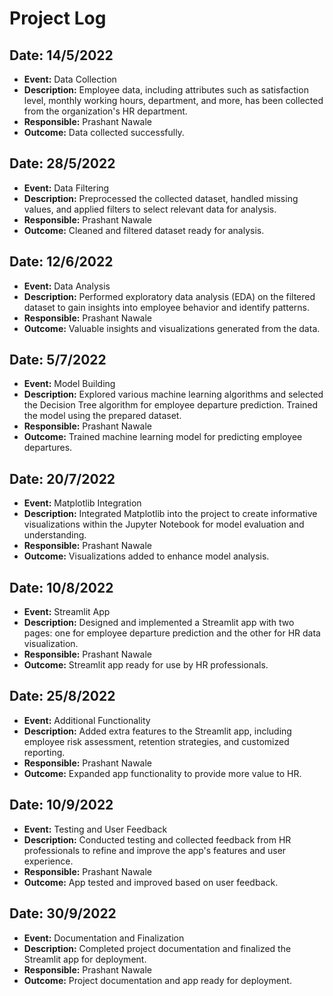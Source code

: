 # Project Log
## Date: 14/5/2022

- **Event:** Data Collection
- **Description:** Employee data, including attributes such as satisfaction level, monthly working hours, department, and more, has been collected from the organization's HR department.
- **Responsible:** Prashant Nawale
- **Outcome:** Data collected successfully.

## Date: 28/5/2022

- **Event:** Data Filtering
- **Description:** Preprocessed the collected dataset, handled missing values, and applied filters to select relevant data for analysis.
- **Responsible:** Prashant Nawale
- **Outcome:** Cleaned and filtered dataset ready for analysis.

## Date: 12/6/2022

- **Event:** Data Analysis
- **Description:** Performed exploratory data analysis (EDA) on the filtered dataset to gain insights into employee behavior and identify patterns.
- **Responsible:** Prashant Nawale
- **Outcome:** Valuable insights and visualizations generated from the data.

## Date: 5/7/2022

- **Event:** Model Building
- **Description:** Explored various machine learning algorithms and selected the Decision Tree algorithm for employee departure prediction. Trained the model using the prepared dataset.
- **Responsible:** Prashant Nawale
- **Outcome:** Trained machine learning model for predicting employee departures.

## Date: 20/7/2022

- **Event:** Matplotlib Integration
- **Description:** Integrated Matplotlib into the project to create informative visualizations within the Jupyter Notebook for model evaluation and understanding.
- **Responsible:** Prashant Nawale
- **Outcome:** Visualizations added to enhance model analysis.

## Date: 10/8/2022

- **Event:** Streamlit App
- **Description:** Designed and implemented a Streamlit app with two pages: one for employee departure prediction and the other for HR data visualization.
- **Responsible:** Prashant Nawale
- **Outcome:** Streamlit app ready for use by HR professionals.

## Date: 25/8/2022

- **Event:** Additional Functionality
- **Description:** Added extra features to the Streamlit app, including employee risk assessment, retention strategies, and customized reporting.
- **Responsible:** Prashant Nawale
- **Outcome:** Expanded app functionality to provide more value to HR.

## Date: 10/9/2022

- **Event:** Testing and User Feedback
- **Description:** Conducted testing and collected feedback from HR professionals to refine and improve the app's features and user experience.
- **Responsible:** Prashant Nawale
- **Outcome:** App tested and improved based on user feedback.

## Date: 30/9/2022

- **Event:** Documentation and Finalization
- **Description:** Completed project documentation and finalized the Streamlit app for deployment.
- **Responsible:** Prashant Nawale
- **Outcome:** Project documentation and app ready for deployment.

